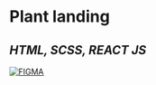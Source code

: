 # Plant landing
## _HTML, SCSS, REACT JS_

[![FIGMA](https://www.figma.com/file/eqBAvGjmd4x7mno2o9uq8g/PlantShop-DaunkuCommunity-(Copy)?node-id=25-11&t=dBVMBlVaB36vwYSU-0r)](https://www.figma.com/file/eqBAvGjmd4x7mno2o9uq8g/PlantShop-DaunkuCommunity-(Copy)?node-id=25-11&t=dBVMBlVaB36vwYSU-0)
